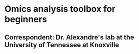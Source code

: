 # Omics analysis toolbox for beginners
## Correspondent: Dr. Alexandre's lab at the University of Tennessee at Knoxville
